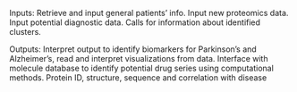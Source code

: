 Inputs: Retrieve and input general patients’ info. Input new proteomics 
data. Input potential diagnostic data. Calls for information about 
identified clusters. 

Outputs: Interpret output to identify biomarkers for Parkinson’s and 
Alzheimer’s, read and interpret visualizations from data. Interface with 
molecule database to identify potential drug series using computational 
methods. Protein ID, structure, sequence and correlation with disease

